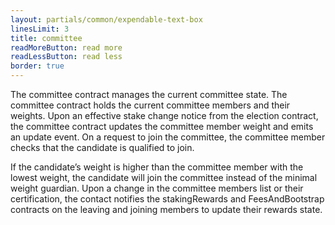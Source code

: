 ```yaml
---
layout: partials/common/expendable-text-box
linesLimit: 3
title: committee
readMoreButton: read more
readLessButton: read less
border: true
---
```


The committee contract manages the current committee state. The committee contract holds the current committee members and their weights. Upon an effective stake change notice from the election contract, the committee contract updates the committee member weight and emits an update event. On a request to join the committee, the committee member checks that the candidate is qualified to join.

If the candidate’s weight is higher than the committee member with the lowest weight, the candidate will join the committee instead of the minimal weight guardian. Upon a change in the committee members list or their certification, the contact notifies the stakingRewards and FeesAndBootstrap contracts on the leaving and joining members to update their rewards state.

